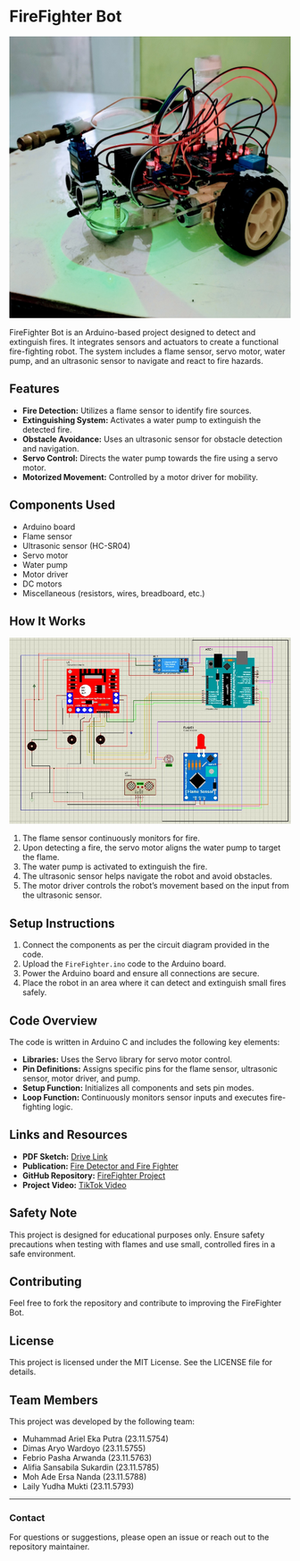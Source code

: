 # FireFighter Bot
![Judul Gambar](Fire.jpg)

FireFighter Bot is an Arduino-based project designed to detect and extinguish fires. It integrates sensors and actuators to create a functional fire-fighting robot. The system includes a flame sensor, servo motor, water pump, and an ultrasonic sensor to navigate and react to fire hazards.

## Features

- **Fire Detection:** Utilizes a flame sensor to identify fire sources.
- **Extinguishing System:** Activates a water pump to extinguish the detected fire.
- **Obstacle Avoidance:** Uses an ultrasonic sensor for obstacle detection and navigation.
- **Servo Control:** Directs the water pump towards the fire using a servo motor.
- **Motorized Movement:** Controlled by a motor driver for mobility.

## Components Used

- Arduino board
- Flame sensor
- Ultrasonic sensor (HC-SR04)
- Servo motor
- Water pump
- Motor driver
- DC motors
- Miscellaneous (resistors, wires, breadboard, etc.)

## How It Works
![Sketch Gambar](sketch.jpg)
1. The flame sensor continuously monitors for fire.
2. Upon detecting a fire, the servo motor aligns the water pump to target the flame.
3. The water pump is activated to extinguish the fire.
4. The ultrasonic sensor helps navigate the robot and avoid obstacles.
5. The motor driver controls the robot’s movement based on the input from the ultrasonic sensor.

## Setup Instructions

1. Connect the components as per the circuit diagram provided in the code.
2. Upload the `FireFighter.ino` code to the Arduino board.
3. Power the Arduino board and ensure all connections are secure.
4. Place the robot in an area where it can detect and extinguish small fires safely.

## Code Overview

The code is written in Arduino C and includes the following key elements:

- **Libraries:** Uses the Servo library for servo motor control.
- **Pin Definitions:** Assigns specific pins for the flame sensor, ultrasonic sensor, motor driver, and pump.
- **Setup Function:** Initializes all components and sets pin modes.
- **Loop Function:** Continuously monitors sensor inputs and executes fire-fighting logic.

## Links and Resources

- **PDF Sketch:** [Drive Link](https://drive.google.com/file/d/15X5LT9lqbTVAk00VQzdXvvYD8MUygqg6/view?usp=sharing)
- **Publication:** [Fire Detector and Fire Fighter](https://launchinpad.com/project/fire-detector-fire-fighter-7dcfc75)
- **GitHub Repository:** [FireFighter Project](https://github.com/DimasAryoWardoyo/FireFighter.git)
- **Project Video:** [TikTok Video](https://vt.tiktok.com/ZS6QBRC6q/)

## Safety Note

This project is designed for educational purposes only. Ensure safety precautions when testing with flames and use small, controlled fires in a safe environment.

## Contributing

Feel free to fork the repository and contribute to improving the FireFighter Bot.

## License

This project is licensed under the MIT License. See the LICENSE file for details.

## Team Members

This project was developed by the following team:

- Muhammad Ariel Eka Putra (23.11.5754)
- Dimas Aryo Wardoyo (23.11.5755)
- Febrio Pasha Arwanda (23.11.5763)
- Alifia Sansabila Sukardin (23.11.5785)
- Moh Ade Ersa Nanda (23.11.5788)
- Laily Yudha Mukti (23.11.5793)

---

### Contact

For questions or suggestions, please open an issue or reach out to the repository maintainer.

